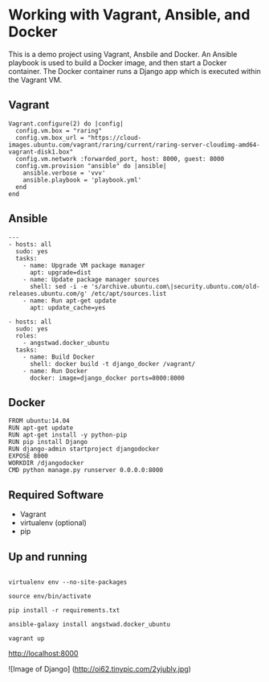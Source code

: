 Working with Vagrant, Ansible, and Docker
=========================================

This is a demo project using Vagrant, Ansbile and Docker. An Ansible playbook is used to build a Docker image, and then start a Docker container. The Docker container runs a Django app which is executed within the Vagrant VM.


Vagrant
-------

```
Vagrant.configure(2) do |config|
  config.vm.box = "raring"
  config.vm.box_url = "https://cloud-images.ubuntu.com/vagrant/raring/current/raring-server-cloudimg-amd64-vagrant-disk1.box"
  config.vm.network :forwarded_port, host: 8000, guest: 8000
  config.vm.provision "ansible" do |ansible|
    ansible.verbose = 'vvv'
    ansible.playbook = 'playbook.yml'
  end
end
```


Ansible
-------


```
---
- hosts: all
  sudo: yes
  tasks:
    - name: Upgrade VM package manager
      apt: upgrade=dist
    - name: Update package manager sources
      shell: sed -i -e 's/archive.ubuntu.com\|security.ubuntu.com/old-releases.ubuntu.com/g' /etc/apt/sources.list
    - name: Run apt-get update
      apt: update_cache=yes

- hosts: all
  sudo: yes
  roles:
    - angstwad.docker_ubuntu
  tasks:
    - name: Build Docker
      shell: docker build -t django_docker /vagrant/
    - name: Run Docker
      docker: image=django_docker ports=8000:8000
```


Docker
------

```
FROM ubuntu:14.04
RUN apt-get update
RUN apt-get install -y python-pip
RUN pip install Django
RUN django-admin startproject djangodocker
EXPOSE 8000
WORKDIR /djangodocker
CMD python manage.py runserver 0.0.0.0:8000
```


Required Software
-----------------
* Vagrant
* virtualenv (optional)
* pip

Up and running
--------------

```

virtualenv env --no-site-packages

source env/bin/activate

pip install -r requirements.txt

ansible-galaxy install angstwad.docker_ubuntu

vagrant up

```

[http://localhost:8000](http://localhost:8000)

![Image of Django]
(http://oi62.tinypic.com/2yjubly.jpg)
